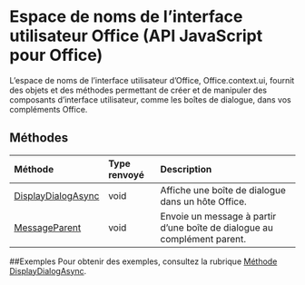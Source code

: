 # <a name="office-ui-namespace-(javascript-api-for-office)"></a>Espace de noms de l’interface utilisateur Office (API JavaScript pour Office)

L’espace de noms de l’interface utilisateur d’Office, Office.context.ui, fournit des objets et des méthodes permettant de créer et de manipuler des composants d’interface utilisateur, comme les boîtes de dialogue, dans vos compléments Office. 

## <a name="methods"></a>Méthodes

| Méthode           | Type renvoyé    |Description|
|:---------------|:--------|:----------|
|[DisplayDialogAsync](officeui.displaydialogasync.md)|void|Affiche une boîte de dialogue dans un hôte Office.|
|[MessageParent](officeui.messageparent.md)|void|Envoie un message à partir d’une boîte de dialogue au complément parent.|

##<a name="examples"></a>Exemples
Pour obtenir des exemples, consultez la rubrique [Méthode DisplayDialogAsync](officeui.displaydialogasync.md).
